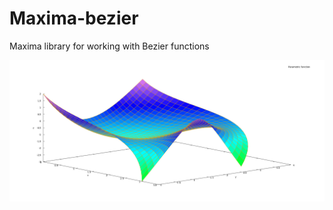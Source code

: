 # Maxima-bezier
Maxima library for working with Bezier functions

![Maxima 3D Bezier surface](maxima_bezier_surface_3d.png)
